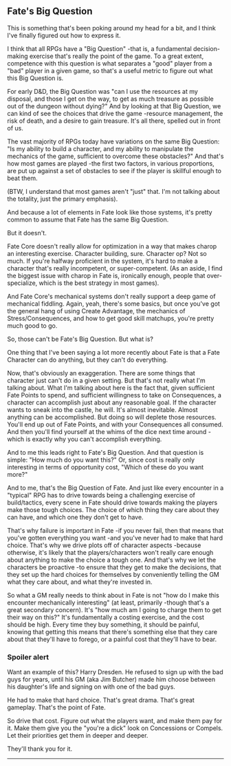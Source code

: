 ## Fate's Big Question

This is something that's been poking around my head for a bit, and I think I've finally figured out how to express it.

I think that all RPGs have a "Big Question" -that is, a fundamental decision-making exercise that's really the point of the game. To a great extent, competence with this question is what separates a "good" player from a "bad" player in a given game, so that's a useful metric to figure out what this Big Question is.

For early D&D, the Big Question was "can I use the resources at my disposal, and those I get on the way, to get as much treasure as possible out of the dungeon without dying?" And by looking at that Big Question, we can kind of see the choices that drive the game -resource management, the risk of death, and a desire to gain treasure. It's all there, spelled out in front of us.

The vast majority of RPGs today have variations on the same Big Question: "Is my ability to build a character, and my ability to manipulate the mechanics of the game, sufficient to overcome these obstacles?" And that's how most games are played -the first two factors, in various proportions, are put up against a set of obstacles to see if the player is skillful enough to beat them.

(BTW, I understand that most games aren't "just" that. I'm not talking about the totality, just the primary emphasis).

And because a lot of elements in Fate look like those systems, it's pretty common to assume that Fate has the same Big Question.

But it doesn't.

Fate Core doesn't really allow for optimization in a way that makes charop an interesting exercise. Character building, sure. Character op? Not so much. If you're halfway proficient in the system, it's hard to make a character that's really incompetent, or super-competent. (As an aside, I find the biggest issue with charop in Fate is, ironically enough, people that over-specialize, which is the best strategy in most games).

And Fate Core's mechanical systems don't really support a deep game of mechanical fiddling. Again, yeah, there's some basics, but once you've got the general hang of using Create Advantage, the mechanics of Stress/Consequences, and how to get good skill matchups, you're pretty much good to go.

So, those can't be Fate's Big Question. But what is?

One thing that I've been saying a lot more recently about Fate is that a Fate Character can do anything, but they can't do everything.

Now, that's obviously an exaggeration. There are some things that character just can't do in a given setting. But that's not really what I'm talking about.
What I'm talking about here is the fact that, given sufficient Fate Points to spend, and sufficient willingness to take on Consequences, a character can accomplish just about any reasonable goal. If the character wants to sneak into the castle, he will. It's almost inevitable. Almost anything can be accomplished.
But doing so will deplete those resources. You'll end up out of Fate Points, and with your Consequences all consumed. And then you'll find yourself at the whims of the dice next time around -which is exactly why you can't accomplish everything.

And to me this leads right to Fate's Big Question. And that question is simple:
"How much do you want this?" Or, since cost is really only interesting in terms of opportunity cost, "Which of these do you want more?"

And to me, that's the Big Question of Fate. And just like every encounter in a "typical" RPG has to drive towards being a challenging exercise of build/tactics, every scene in Fate should drive towards making the players make those tough choices. The choice of which thing they care about they can have, and which one they don't get to have.

That's why failure is important in Fate -if you never fail, then that means that you've gotten everything you want -and you've never had to make that hard choice. That's why we drive plots off of character aspects -because otherwise, it's likely that the players/characters won't really care enough about anything to make the choice a tough one. And that's why we let the characters be proactive -to ensure that they get to make the decisions, that they set up the hard choices for themselves by conveniently telling the GM what they care about, and what they're invested in.

So what a GM really needs to think about in Fate is not "how do I make this encounter mechanically interesting" (at least, primarily -though that's a great secondary concern). It's "how much am I going to charge them to get their way on this?" It's fundamentally a costing exercise, and the cost should be high. Every time they buy something, it should be painful, knowing that getting this means that there's something else that they care about that they'll have to forego, or a painful cost that they'll have to bear.

### Spoiler alert

Want an example of this? Harry Dresden. He refused to sign up with the bad guys for years, until his GM (aka Jim Butcher) made him choose between his daughter's life and signing on with one of the bad guys.

He had to make that hard choice. That's great drama. That's great gameplay. That's the point of Fate.

So drive that cost. Figure out what the players want, and make them pay for it. Make them give you the "you're a dick" look on Concessions or Compels. Let their priorities get them in deeper and deeper.

They'll thank you for it.

---